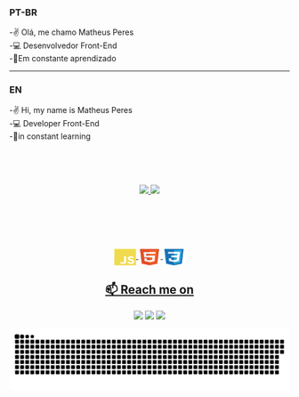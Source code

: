 <h3>PT-BR</h3>

-✌ Olá, me chamo Matheus Peres <br>
-💻 Desenvolvedor Front-End <br>
-🍎Em constante aprendizado
<hr>
<h3>EN</h3>
-✌ Hi, my name is Matheus Peres <br>
-💻 Developer Front-End <br>
-🍎in constant learning

<br><br><br>
<div align="center">
  <a href="https://github.com/rafaballerini">
  <img height="180em" src="https://github-readme-stats.vercel.app/api?username=matnperes&show_icons=true&theme=dracula&include_all_commits=true&count_private=true& title_color=8BE9FD"/>
  <img height="180em" src="https://github-readme-stats.vercel.app/api/top-langs/?username=matnperes&layout=compact&langs_count=7&theme=dracula"/>
</div>

<br><br><br>

 <div style="display: inline_block" align="center"><br>
  <img align="center" alt="Mat-Js" height="30" width="40" src="https://raw.githubusercontent.com/devicons/devicon/master/icons/javascript/javascript-plain.svg">
  <img align="center" alt="Mat-HTML" height="30" width="40" src="https://raw.githubusercontent.com/devicons/devicon/master/icons/html5/html5-original.svg">
  <img align="center" alt="Mat-CSS" height="30" width="40" src="https://raw.githubusercontent.com/devicons/devicon/master/icons/css3/css3-original.svg">
</div>

<div> 
  <h2  align="center">📫 Reach me on</h2>
  <p align="center">
  <a href="https://www.instagram.com/nobretech_/" target="_blank"><img src="https://img.shields.io/badge/-Instagram-%23E4405F?style=for-the-badge&logo=instagram&logoColor=white" target="_blank"></a>
  <a href = "mailto:nobre_matheus@outlook.com"><img src="https://img.shields.io/badge/Microsoft_Outlook-0078D4?style=for-the-badge&logo=microsoft-outlook&logoColor=white" target="_blank"></a>
  <a href="https://www.linkedin.com/in/matheus-peres-ba69b9187/" target="_blank"><img src="https://img.shields.io/badge/-LinkedIn-%230077B5?style=for-the-badge&logo=linkedin&logoColor=white" target="_blank"></a> 
    </p>
 
  ![Snake animation](https://github.com/matnperes/matnperes/blob/output/github-contribution-grid-snake.svg)
 
</div>
